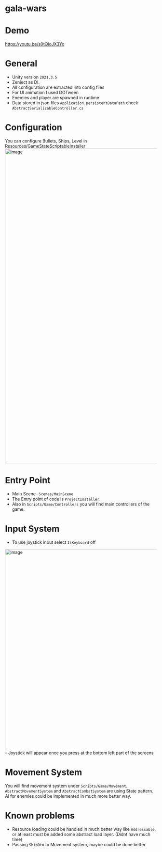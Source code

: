 # gala-wars

# Demo 
https://youtu.be/s0tQioJX3Yo

# General
- Unity version `2021.3.5`
- Zenject as DI.
- All configuration are extracted into config files
- For UI animation I used DOTween
- Enemies and player are spawned in runtime
- Data stored in json files `Application.persistentDataPath` check `AbstractSerializableController.cs`


# Configuration
You can configure Bullets, Ships, Level in Resources/GameStateScriptableInstaller
<img width="1039" alt="image" src="https://user-images.githubusercontent.com/6231331/178290397-289a7527-463a-4c52-a86a-154b4c5c766a.png">

# Entry Point
- Main Scene -`Scenes/MainScene`
- The Entry point of code is `ProjectInstaller`. 
- Also in `Scripts/Game/Controllers` you will find main controllers of the game.

# Input System
 - To use joystick input select `IsKeyboard` off
 <img width="664" alt="image" src="https://user-images.githubusercontent.com/6231331/178333662-bc976a22-827a-4c7d-bb2d-ec9126c6da80.png">
- Joystick will appear once you press at the bottom left part of the screens

# Movement System 
You will find movement system under `Scripts/Game/Movement`. `AbstractMovementSystem` and `AbstractCombatSystem` are using State pattern. AI for enemies could be implemented in much more better way.


# Known problems
- Resource loading could be handled in much better way like `Addressable`, or at least must be added some abstract load layer. (Didnt have much time)
- Passing `ShipDto` to Movement system, maybe could be done better



